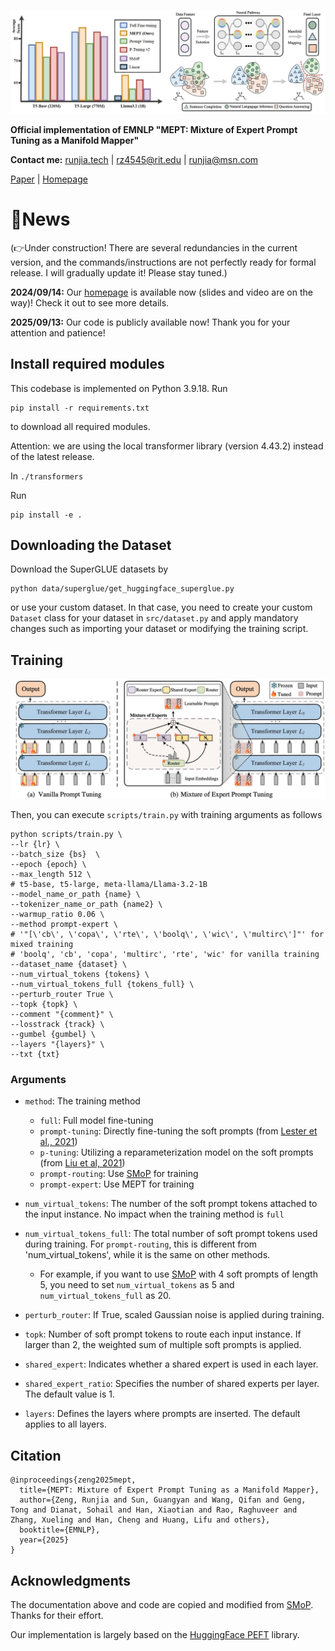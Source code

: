 ![image](https://github.com/runtsang/MEPT/blob/master/imgs/mept.jpg)

**Official implementation of EMNLP "MEPT: Mixture of Expert Prompt Tuning as a Manifold Mapper"**

**Contact me:** [runjia.tech](https://runjia.tech/) | rz4545@rit.edu | runjia@msn.com

[Paper](https://arxiv.org/abs/2509.00996) | [Homepage](https://runjia.tech/emnlp_mept/)

# 📣News

(👉Under construction! There are several redundancies in the current version, and the commands/instructions are not perfectly ready for formal release. I will gradually update it! Please stay tuned.)

**2024/09/14:** Our [homepage](https://runjia.tech/vfpt_page/) is available now (slides and video are on the way)! Check it out to see more details.

**2025/09/13:** Our code is publicly available now! Thank you for your attention and patience!

## Install required modules 

This codebase is implemented on Python 3.9.18. 
Run 

```
pip install -r requirements.txt
```
to download all required modules.

Attention: we are using the local transformer library (version 4.43.2) instead of the latest release.

In `./transformers`

Run

```
pip install -e .
```

## Downloading the Dataset
Download the SuperGLUE datasets by
```
python data/superglue/get_huggingface_superglue.py
```
or use your custom dataset. In that case, you need to create your custom `Dataset` class for your dataset in `src/dataset.py` and apply mandatory changes such as importing your dataset or modifying the training script.

## Training
![image](https://github.com/runtsang/MEPT/blob/master/imgs/overview.jpg)

Then, you can execute `scripts/train.py` with training arguments as follows

```
python scripts/train.py \
--lr {lr} \
--batch_size {bs}  \
--epoch {epoch} \
--max_length 512 \
# t5-base, t5-large, meta-llama/Llama-3.2-1B
--model_name_or_path {name} \
--tokenizer_name_or_path {name2} \
--warmup_ratio 0.06 \
--method prompt-expert \
# '"[\'cb\', \'copa\', \'rte\', \'boolq\', \'wic\', \'multirc\']"' for mixed training
# 'boolq', 'cb', 'copa', 'multirc', 'rte', 'wic' for vanilla training
--dataset_name {dataset} \ 
--num_virtual_tokens {tokens} \
--num_virtual_tokens_full {tokens_full} \
--perturb_router True \
--topk {topk} \
--comment "{comment}" \
--losstrack {track} \
--gumbel {gumbel} \
--layers "{layers}" \
--txt {txt}
```

### Arguments
- `method`: The training method
  - `full`: Full model fine-tuning
  - `prompt-tuning`: Directly fine-tuning the soft prompts (from [Lester et al., 2021](https://aclanthology.org/2021.emnlp-main.243/))
  - `p-tuning`: Utilizing a reparameterization model on the soft prompts (from [Liu et al, 2021](https://arxiv.org/abs/2103.10385))
  - `prompt-routing`: Use [SMoP](https://github.com/jyjohnchoi/SMoP) for training
  - `prompt-expert`: Use MEPT for training
  
- `num_virtual_tokens`: The number of the soft prompt tokens attached to the input instance. No impact when the training method is `full`
- `num_virtual_tokens_full`: The total number of soft prompt tokens used during training. For `prompt-routing`, this is different from 'num_virtual_tokens', while it is the same on other methods.
  - For example, if you want to use [SMoP](https://github.com/jyjohnchoi/SMoP) with 4 soft prompts of length 5, you need to set `num_virtual_tokens` as 5 and `num_virtual_tokens_full` as 20.

- `perturb_router`: If True, scaled Gaussian noise is applied during training.

- `topk`: Number of soft prompt tokens to route each input instance. If larger than 2, the weighted sum of multiple soft prompts is applied.

- `shared_expert`: Indicates whether a shared expert is used in each layer.

- `shared_expert_ratio`: Specifies the number of shared experts per layer. The default value is 1.
- `layers`: Defines the layers where prompts are inserted. The default applies to all layers.


## Citation
```
@inproceedings{zeng2025mept,
  title={MEPT: Mixture of Expert Prompt Tuning as a Manifold Mapper},
  author={Zeng, Runjia and Sun, Guangyan and Wang, Qifan and Geng, Tong and Dianat, Sohail and Han, Xiaotian and Rao, Raghuveer and Zhang, Xueling and Han, Cheng and Huang, Lifu and others},
  booktitle={EMNLP},
  year={2025}
}
```

## Acknowledgments
The documentation above and code are copied and modified  from [SMoP](https://github.com/jyjohnchoi/SMoP). Thanks for their effort.

Our implementation is largely based on the [HuggingFace PEFT](https://github.com/huggingface/peft) library.
